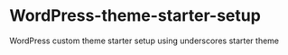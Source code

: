 # WordPress-theme-starter-setup
WordPress custom theme starter setup using underscores starter theme
